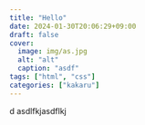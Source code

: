 ```yaml
---
title: "Hello"
date: 2024-01-30T20:06:29+09:00
draft: false
cover:
  image: img/as.jpg
  alt: "alt"
  caption: "asdf"
tags: ["html", "css"]
categories: ["kakaru"]
---
```


d
asdlfkjasdflkj

